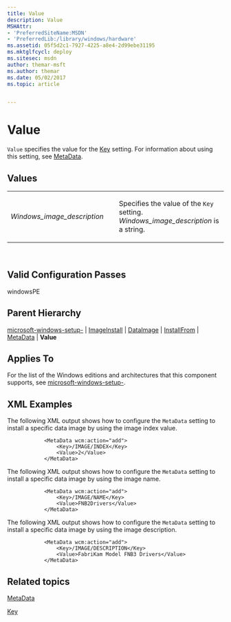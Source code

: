 ```yaml
---
title: Value
description: Value
MSHAttr:
- 'PreferredSiteName:MSDN'
- 'PreferredLib:/library/windows/hardware'
ms.assetid: 05f5d2c1-7927-4225-a8e4-2d99ebe31195
ms.mktglfcycl: deploy
ms.sitesec: msdn
author: themar-msft
ms.author: themar
ms.date: 05/02/2017
ms.topic: article


---
```


# Value


`Value` specifies the value for the [Key](microsoft-windows-setup-imageinstall-dataimage-installfrom-metadata-key.md) setting. For information about using this setting, see [MetaData](microsoft-windows-setup-imageinstall-dataimage-installfrom-metadata.md).

## Values


<table>
<colgroup>
<col width="50%" />
<col width="50%" />
</colgroup>
<tbody>
<tr class="odd">
<td><p><em>Windows_image_description</em></p></td>
<td><p>Specifies the value of the <code>Key</code> setting. <em>Windows_image_description</em> is a string.</p></td>
</tr>
</tbody>
</table>

 

## Valid Configuration Passes


windowsPE

## Parent Hierarchy


[microsoft-windows-setup-](microsoft-windows-setup.md) | [ImageInstall](microsoft-windows-setup-imageinstall.md) | [DataImage](microsoft-windows-setup-imageinstall-dataimage.md) | [InstallFrom](microsoft-windows-setup-imageinstall-dataimage-installfrom.md) | [MetaData](microsoft-windows-setup-imageinstall-dataimage-installfrom-metadata.md) | **Value**

## Applies To


For the list of the Windows editions and architectures that this component supports, see [microsoft-windows-setup-](microsoft-windows-setup.md).

## XML Examples


The following XML output shows how to configure the `MetaData` setting to install a specific data image by using the image index value.

```
            <MetaData wcm:action="add">
                <Key>/IMAGE/INDEX</Key>
                <Value>2</Value>
            </MetaData>
```

The following XML output shows how to configure the `MetaData` setting to install a specific data image by using the image name.

```
            <MetaData wcm:action="add">
                <Key>/IMAGE/NAME</Key>
                <Value>FNB2Drivers</Value>
            </MetaData>
```

The following XML output shows how to configure the `MetaData` setting to install a specific data image by using the image description.

```
            <MetaData wcm:action="add">
                <Key>/IMAGE/DESCRIPTION</Key>
                <Value>FabriKam Model FNB3 Drivers</Value>
            </MetaData>
```

## Related topics


[MetaData](microsoft-windows-setup-imageinstall-dataimage-installfrom-metadata.md)

[Key](microsoft-windows-setup-imageinstall-dataimage-installfrom-metadata-key.md)

 

 







